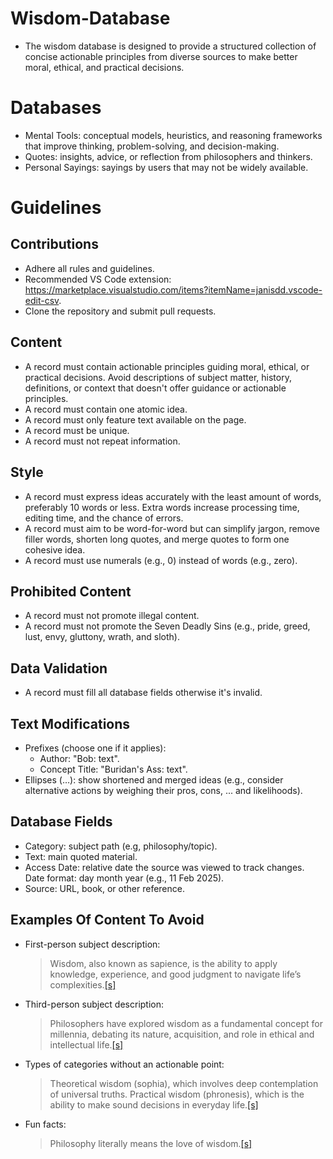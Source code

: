 # Wisdom-Database

- The wisdom database is designed to provide a structured collection of concise actionable principles from diverse sources to make better moral, ethical, and practical decisions.

# Databases

- Mental Tools: conceptual models, heuristics, and reasoning frameworks that improve thinking, problem-solving, and decision-making.
- Quotes: insights, advice, or reflection from philosophers and thinkers.
- Personal Sayings: sayings by users that may not be widely available.

# Guidelines

## Contributions

- Adhere all rules and guidelines.
- Recommended VS Code extension: https://marketplace.visualstudio.com/items?itemName=janisdd.vscode-edit-csv.
- Clone the repository and submit pull requests.

## Content

- A record must contain actionable principles guiding moral, ethical, or practical decisions. Avoid descriptions of subject matter, history, definitions, or context that doesn't offer guidance or actionable principles.
- A record must contain one atomic idea.
- A record must only feature text available on the page.
- A record must be unique.
- A record must not repeat information.

## Style

- A record must express ideas accurately with the least amount of words, preferably 10 words or less. Extra words increase processing time, editing time, and the chance of errors.
- A record must aim to be word-for-word but can simplify jargon, remove filler words, shorten long quotes, and merge quotes to form one cohesive idea.
- A record must use numerals (e.g., 0) instead of words (e.g., zero).

## Prohibited Content

- A record must not promote illegal content.
- A record must not promote the Seven Deadly Sins (e.g., pride, greed, lust, envy, gluttony, wrath, and sloth).

## Data Validation

- A record must fill all database fields otherwise it's invalid.

## Text Modifications

- Prefixes (choose one if it applies):
  - Author: "Bob: text".
  - Concept Title: "Buridan's Ass: text".
- Ellipses (…): show shortened and merged ideas (e.g., consider alternative actions by weighing their pros, cons, ... and likelihoods).

## Database Fields

- Category: subject path (e.g, philosophy/topic).
- Text: main quoted material.
- Access Date: relative date the source was viewed to track changes. Date format: day month year (e.g., 11 Feb 2025).
- Source: URL, book, or other reference.

## Examples Of Content To Avoid

- First-person subject description:
  > Wisdom, also known as sapience, is the ability to apply knowledge, experience, and good judgment to navigate life’s complexities.[[s]](https://en.wikipedia.org/wiki/Wisdom)
- Third-person subject description:
  > Philosophers have explored wisdom as a fundamental concept for millennia, debating its nature, acquisition, and role in ethical and intellectual life.[[s]](https://en.wikipedia.org/wiki/Wisdom)
- Types of categories without an actionable point:
  > Theoretical wisdom (sophia), which involves deep contemplation of universal truths. Practical wisdom (phronesis), which is the ability to make sound decisions in everyday life.[[s]](https://en.wikipedia.org/wiki/Wisdom)
- Fun facts:
  > Philosophy literally means the love of wisdom.[[s]](https://en.wikipedia.org/wiki/Wisdom)
